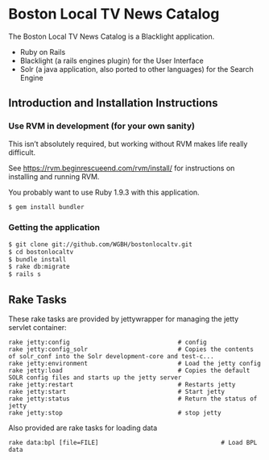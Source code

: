 # Boston Local TV News Catalog

The Boston Local TV News Catalog is a Blacklight application.

- Ruby on Rails
- Blacklight (a rails engines plugin) for the User Interface
- Solr (a java application, also ported to other languages) for the Search Engine 

## Introduction and Installation Instructions

### Use RVM in development (for your own sanity)

This isn’t absolutely required, but working without RVM makes life really difficult.

See https://rvm.beginrescueend.com/rvm/install/ for instructions on installing and running RVM.

You probably want to use Ruby 1.9.3 with this application.

```sh
$ gem install bundler
```

### Getting the application

```sh
$ git clone git://github.com/WGBH/bostonlocaltv.git
$ cd bostonlocaltv
$ bundle install
$ rake db:migrate
$ rails s
```


## Rake Tasks

These rake tasks are provided by jettywrapper for managing the jetty servlet container:

```
rake jetty:config                              # config
rake jetty:config_solr                         # Copies the contents of solr_conf into the Solr development-core and test-c...
rake jetty:environment                         # Load the jetty config
rake jetty:load                                # Copies the default SOLR config files and starts up the jetty server
rake jetty:restart                             # Restarts jetty
rake jetty:start                               # Start jetty
rake jetty:status                              # Return the status of jetty
rake jetty:stop                                # stop jetty

```      

Also provided are rake tasks for loading data

```
rake data:bpl [file=FILE]                                  # Load BPL data
```

